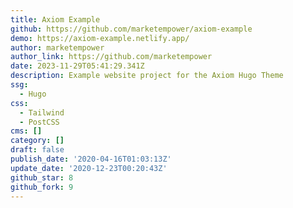 ```yaml
---
title: Axiom Example
github: https://github.com/marketempower/axiom-example
demo: https://axiom-example.netlify.app/
author: marketempower
author_link: https://github.com/marketempower
date: 2023-11-29T05:41:29.341Z
description: Example website project for the Axiom Hugo Theme
ssg:
  - Hugo
css:
  - Tailwind
  - PostCSS
cms: []
category: []
draft: false
publish_date: '2020-04-16T01:03:13Z'
update_date: '2020-12-23T00:20:43Z'
github_star: 8
github_fork: 9
---
```

